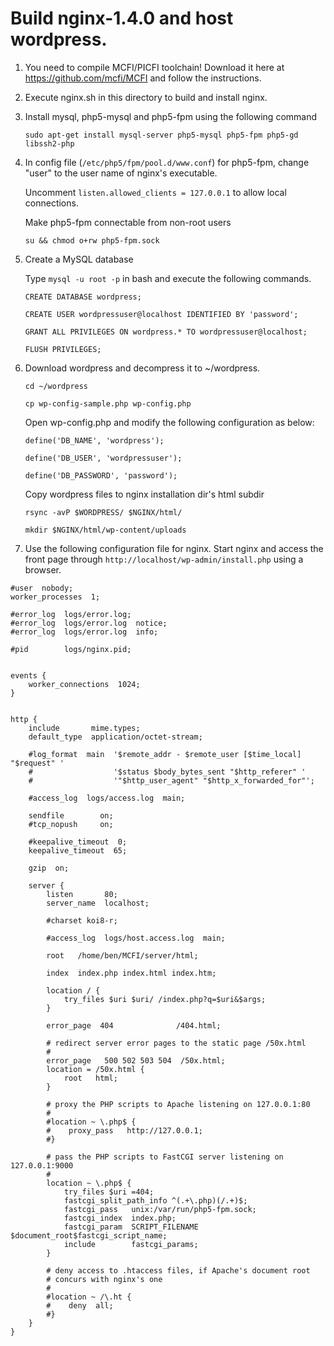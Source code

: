 # Build nginx-1.4.0 and host wordpress.

1. You need to compile MCFI/PICFI toolchain! Download it here at https://github.com/mcfi/MCFI and follow the instructions.

2. Execute nginx.sh in this directory to build and install nginx.

3. Install mysql, php5-mysql and php5-fpm using the following command

   ```sudo apt-get install mysql-server php5-mysql php5-fpm php5-gd libssh2-php```

4. In config file (```/etc/php5/fpm/pool.d/www.conf```) for php5-fpm,
   change "user" to the user name of nginx's executable.
   
   Uncomment ```listen.allowed_clients = 127.0.0.1``` to allow local connections.
   
   Make php5-fpm connectable from non-root users

   ```su && chmod o+rw php5-fpm.sock```

5. Create a MySQL database
   
   Type ```mysql -u root -p``` in bash and execute the following commands.
   
   ```CREATE DATABASE wordpress;```
   
   ```CREATE USER wordpressuser@localhost IDENTIFIED BY 'password';```
   
   ```GRANT ALL PRIVILEGES ON wordpress.* TO wordpressuser@localhost;```
   
   ```FLUSH PRIVILEGES;```

6. Download wordpress and decompress it to ~/wordpress.
   
   ```cd ~/wordpress```
   
   ```cp wp-config-sample.php wp-config.php```

   Open wp-config.php and modify the following configuration as below:
   
   ```define('DB_NAME', 'wordpress');```
   
   ```define('DB_USER', 'wordpressuser');```
   
   ```define('DB_PASSWORD', 'password');```

   Copy wordpress files to nginx installation dir's html subdir
   
   ```rsync -avP $WORDPRESS/ $NGINX/html/```
   
   ```mkdir $NGINX/html/wp-content/uploads```

7. Use the following configuration file for nginx. Start nginx and access
   the front page through ```http://localhost/wp-admin/install.php``` using a browser.

```
#user  nobody;
worker_processes  1;

#error_log  logs/error.log;
#error_log  logs/error.log  notice;
#error_log  logs/error.log  info;

#pid        logs/nginx.pid;


events {
    worker_connections  1024;
}


http {
    include       mime.types;
    default_type  application/octet-stream;

    #log_format  main  '$remote_addr - $remote_user [$time_local] "$request" '
    #                  '$status $body_bytes_sent "$http_referer" '
    #                  '"$http_user_agent" "$http_x_forwarded_for"';

    #access_log  logs/access.log  main;

    sendfile        on;
    #tcp_nopush     on;

    #keepalive_timeout  0;
    keepalive_timeout  65;

    gzip  on;

    server {
        listen       80;
        server_name  localhost;

        #charset koi8-r;

        #access_log  logs/host.access.log  main;

        root   /home/ben/MCFI/server/html;

        index  index.php index.html index.htm;
        
        location / {
            try_files $uri $uri/ /index.php?q=$uri&$args;
        }

        error_page  404              /404.html;

        # redirect server error pages to the static page /50x.html
        #
        error_page   500 502 503 504  /50x.html;
        location = /50x.html {
            root   html;
        }

        # proxy the PHP scripts to Apache listening on 127.0.0.1:80
        #
        #location ~ \.php$ {
        #    proxy_pass   http://127.0.0.1;
        #}

        # pass the PHP scripts to FastCGI server listening on 127.0.0.1:9000
        #
        location ~ \.php$ {
            try_files $uri =404;
            fastcgi_split_path_info ^(.+\.php)(/.+)$;
            fastcgi_pass   unix:/var/run/php5-fpm.sock;
            fastcgi_index  index.php;
            fastcgi_param  SCRIPT_FILENAME  $document_root$fastcgi_script_name;
            include        fastcgi_params;
        }

        # deny access to .htaccess files, if Apache's document root
        # concurs with nginx's one
        #
        #location ~ /\.ht {
        #    deny  all;
        #}
    }
}
```
